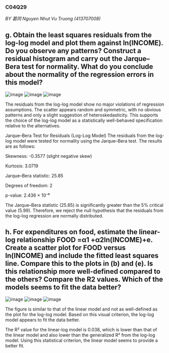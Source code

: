 ### C04Q29


*BY 葛同 Nguyen Nhut Vu Truong (413707008)*

## g. Obtain the least squares residuals from the log-log model and plot them against ln(INCOME). Do you observe any patterns? Construct a residual histogram and carry out the Jarque–Bera test for normality. What do you conclude about the normality of the regression errors in this model?

![image](https://github.com/user-attachments/assets/6ab290d7-047b-4f6d-af1f-0310e7432bd6)
![image](https://github.com/user-attachments/assets/ef7a9134-0d6b-426a-a968-76f774338dfe)
![image](https://github.com/user-attachments/assets/2e039699-d27e-46dc-a214-2d59ac3f8d25)

The residuals from the log-log model show no major violations of regression assumptions. The scatter appears random and symmetric, with no obvious patterns and only a slight suggestion of heteroskedasticity. This supports the choice of the log-log model as a statistically well-behaved specification relative to the alternatives.

Jarque–Bera Test for Residuals (Log-Log Model)
The residuals from the log-log model were tested for normality using the Jarque–Bera test. The results are as follows:

Skewness: -0.3577 (slight negative skew)

Kurtosis: 3.0719

Jarque–Bera statistic: 25.85

Degrees of freedom: 2

p-value: 2.436 × 10⁻⁶

The Jarque–Bera statistic (25.85) is significantly greater than the 5% critical value (5.99). Therefore, we reject the null hypothesis that the residuals from the log-log regression are normally distributed.

## h. For expenditures on food, estimate the linear-log relationship FOOD =α1 +α2ln(INCOME)+e. Create a scatter plot for FOOD versus ln(INCOME) and include the fitted least squares line. Compare this to the plots in (b) and (e). Is this relationship more well-defined compared to the others? Compare the R2 values. Which of the models seems to fit the data better?

![image](https://github.com/user-attachments/assets/76fd3864-ad98-49ec-899d-7d6c42709b7d)
![image](https://github.com/user-attachments/assets/a78c38cd-88b3-48af-82b4-d23053a8184d)
![image](https://github.com/user-attachments/assets/4e16157e-c937-4035-a907-5b009d29d118)

The figure is similar to that of the linear model and not as well-defined as the plot for the log-log model. Based on this visual criterion, the log-log model appears to fit the data better.

The R² value for the linear-log model is 0.038, which is lower than that of the linear model and also lower than the generalized R² from the log-log model. Using this statistical criterion, the linear model seems to provide a better fit.


